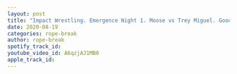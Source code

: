 ```yaml
---
layout: post
title: "Impact Wrestling. Emergence Night 1. Moose vs Trey Miguel. Good Brothers vs Ace Austin. Eric Young"
date: 2020-08-19
categories: rope-break
author: rope-break
spotify_track_id: 
youtube_video_id: A6qzjAJ1MB0
apple_track_id: 
---
```

